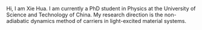 Hi, I am Xie Hua. I am currently a PhD student in Physics at the University of Science and Technology of China. My research direction is the non-adiabatic dynamics method of carriers in light-excited material systems.